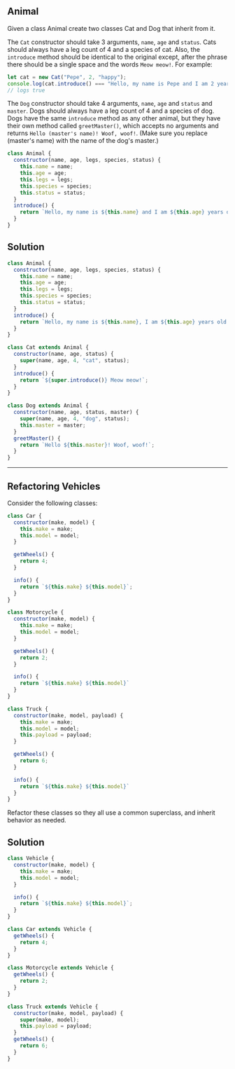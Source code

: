 
## Animal
Given a class Animal create two classes Cat and Dog that inherit from it.

The `Cat` constructor should take 3 arguments, `name`, `age` and `status`. Cats should always have a leg count of 4 and a species of cat. Also, the `introduce` method should be identical to the original except, after the phrase there should be a single space and the words `Meow meow!`. For example:

```js
let cat = new Cat("Pepe", 2, "happy");
console.log(cat.introduce() === "Hello, my name is Pepe and I am 2 years old and happy. Meow meow!");
// logs true
```

The `Dog` constructor should take 4 arguments, `name`, `age` and `status` and `master`. Dogs should always have a leg count of 4 and a species of dog. Dogs have the same `introduce` method as any other animal, but they have their own method called `greetMaster()`, which accepts no arguments and returns `Hello (master's name)! Woof, woof!`. (Make sure you replace (master's name) with the name of the dog's master.)

```js
class Animal {
  constructor(name, age, legs, species, status) {
    this.name = name;
    this.age = age;
    this.legs = legs;
    this.species = species;
    this.status = status;
  }
  introduce() {
    return `Hello, my name is ${this.name} and I am ${this.age} years old and ${this.status}.`;
  }
}
```

## Solution
```js
class Animal {
  constructor(name, age, legs, species, status) {
    this.name = name;
    this.age = age;
    this.legs = legs;
    this.species = species;
    this.status = status;
  }
  introduce() {
    return `Hello, my name is ${this.name}, I am ${this.age} years old and ${this.status}.`;
  }
}

class Cat extends Animal {
  constructor(name, age, status) {
    super(name, age, 4, "cat", status);
  }
  introduce() {
    return `${super.introduce()} Meow meow!`;
  }
}

class Dog extends Animal {
  constructor(name, age, status, master) {
    super(name, age, 4, "dog", status);
    this.master = master;
  }
  greetMaster() {
    return `Hello ${this.master}! Woof, woof!`;
  }
}
```
---
## Refactoring Vehicles
Consider the following classes:

```js
class Car {
  constructor(make, model) {
    this.make = make;
    this.model = model;
  }

  getWheels() {
    return 4;
  }

  info() {
    return `${this.make} ${this.model}`;
  }
}

class Motorcycle {
  constructor(make, model) {
    this.make = make;
    this.model = model;
  }

  getWheels() {
    return 2;
  }

  info() {
    return `${this.make} ${this.model}`
  }
}

class Truck {
  constructor(make, model, payload) {
    this.make = make;
    this.model = model;
    this.payload = payload;
  }

  getWheels() {
    return 6;
  }

  info() {
    return `${this.make} ${this.model}`
  }
}
```
Refactor these classes so they all use a common superclass, and inherit behavior as needed.
## Solution
```js
class Vehicle {
  constructor(make, model) {
    this.make = make;
    this.model = model;
  }

  info() {
    return `${this.make} ${this.model}`;
  }
}

class Car extends Vehicle {
  getWheels() {
    return 4;
  }
}

class Motorcycle extends Vehicle {
  getWheels() {
    return 2;
  }
}

class Truck extends Vehicle {
  constructor(make, model, payload) {
    super(make, model);
    this.payload = payload;
  }
  getWheels() {
    return 6;
  }
}
```
